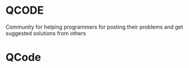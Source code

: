 # QCODE
Community for helping programmers for posting their problems and get suggested solutions from others
# QCode

